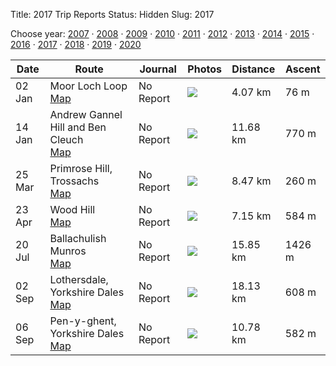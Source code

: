 Title: 2017 Trip Reports
Status: Hidden
Slug: 2017

<p>Choose year: <a href='/reports/2007/'>2007</a> &middot; <a href='/reports/2008/'>2008</a> &middot; <a href='/reports/2009/'>2009</a> &middot; <a href='/reports/2010/'>2010</a> &middot; <a href='/reports/2011/'>2011</a> &middot; <a href='/reports/2012/'>2012</a> &middot; <a href='/reports/2013/'>2013</a> &middot; <a href='/reports/2014/'>2014</a> &middot; <a href='/reports/2015/'>2015</a> &middot; <a href='/reports/2016/'>2016</a> &middot; <a href='/reports/2017/'>2017</a> &middot; <a href='/reports/2018/'>2018</a> &middot; <a href='/reports/2019/'>2019</a> &middot; <a href='/reports/2020/'>2020</a> </p>

<table class='list'>
<thead>
<tr class='list'>
<th class='list'>Date</th>
<th class='list'>Route</th>
<th class='list'>Journal</th>
<th class='list'>Photos</th>
<th class='list'>Distance</th>
<th class='list'>Ascent</th>
</tr>
</thead>

<tbody>

<tr class='list'>
<td class='list'>02 Jan</td>
<td class='list'>Moor Loch Loop<br /><a href='https://invertedworld.co.uk/hillwalking/hillwalk/249'>Map</a></td>
<td class='list'>No Report</td>
<td class='list'><a href='https://www.flickr.com/photos/black_friction/sets/72157678864359075'><img src='https://farm1.staticflickr.com/587/32129320586_40541f0e06_s.jpg' ></a></td>
<td class='list'>4.07 km</td>
<td class='list'>76 m</td>
</tr>

<tr class='list'>
<td class='list'>14 Jan</td>
<td class='list'>Andrew Gannel Hill and Ben Cleuch<br /><a href='https://invertedworld.co.uk/hillwalking/hillwalk/247'>Map</a></td>
<td class='list'>No Report</td>
<td class='list'><a href='https://www.flickr.com/photos/black_friction/sets/72157677677306440'><img src='https://farm1.staticflickr.com/774/31498814413_a1ee0208b9_s.jpg' ></a></td>
<td class='list'>11.68 km</td>
<td class='list'>770 m</td>
</tr>

<tr class='list'>
<td class='list'>25 Mar</td>
<td class='list'>Primrose Hill, Trossachs<br /><a href='https://invertedworld.co.uk/hillwalking/hillwalk/231'>Map</a></td>
<td class='list'>No Report</td>
<td class='list'><a href='https://www.flickr.com/photos/black_friction/sets/72157680965846045'><img src='https://farm4.staticflickr.com/3854/33086877961_9ccb639550_s.jpg' ></a></td>
<td class='list'>8.47 km</td>
<td class='list'>260 m</td>
</tr>

<tr class='list'>
<td class='list'>23 Apr</td>
<td class='list'>Wood Hill<br /><a href='https://invertedworld.co.uk/hillwalking/hillwalk/444'>Map</a></td>
<td class='list'>No Report</td>
<td class='list'><a href='https://www.flickr.com/photos/black_friction/sets/72157680373017212'><img src='https://farm5.staticflickr.com/4186/34093588042_95313e8a0a_s.jpg' ></a></td>
<td class='list'>7.15 km</td>
<td class='list'>584 m</td>
</tr>

<tr class='list'>
<td class='list'>20 Jul</td>
<td class='list'>Ballachulish Munros<br /><a href='https://invertedworld.co.uk/hillwalking/hillwalk/442'>Map</a></td>
<td class='list'>No Report</td>
<td class='list'><a href='https://www.flickr.com/photos/black_friction/sets/72157686790656065'><img src='https://live.staticflickr.com/4316/36012284706_ebdd3b2139_s.jpg' ></a></td>
<td class='list'>15.85 km</td>
<td class='list'>1426 m</td>
</tr>

<tr class='list'>
<td class='list'>02 Sep</td>
<td class='list'>Lothersdale, Yorkshire Dales<br /><a href='https://invertedworld.co.uk/hillwalking/hillwalk/443'>Map</a></td>
<td class='list'>No Report</td>
<td class='list'><a href='https://www.flickr.com/photos/black_friction/sets/72157686302290914'><img src='https://farm5.staticflickr.com/4407/36929813482_149645e42f_s.jpg' ></a></td>
<td class='list'>18.13 km</td>
<td class='list'>608 m</td>
</tr>

<tr class='list'>
<td class='list'>06 Sep</td>
<td class='list'>Pen-y-ghent, Yorkshire Dales<br /><a href='https://invertedworld.co.uk/hillwalking/hillwalk/441'>Map</a></td>
<td class='list'>No Report</td>
<td class='list'><a href='https://www.flickr.com/photos/black_friction/sets/72157686320460243'><img src='https://farm5.staticflickr.com/4422/37089760895_113866db0b_s.jpg' ></a></td>
<td class='list'>10.78 km</td>
<td class='list'>582 m</td>
</tr>

</tbody>
</table>
